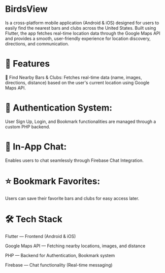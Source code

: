 # BirdsView 
Is a cross-platform mobile application (Android & iOS) designed for users to easily find the nearest bars and clubs across the United States.
Built using Flutter, the app fetches real-time location data through the Google Maps API and provides a smooth, user-friendly experience for location discovery, directions, and communication.

# 🚀 Features
📍 Find Nearby Bars & Clubs:
Fetches real-time data (name, images, directions, distance) based on the user's current location using Google Maps API.

# 🔐 Authentication System:
User Sign Up, Login, and Bookmark functionalities are managed through a custom PHP backend.

# 💬 In-App Chat:
Enables users to chat seamlessly through Firebase Chat Integration.

# ⭐ Bookmark Favorites:
Users can save their favorite bars and clubs for easy access later.

# 🛠️ Tech Stack
Flutter — Frontend (Android & iOS)

Google Maps API — Fetching nearby locations, images, and distance

PHP — Backend for Authentication, Bookmark system

Firebase — Chat functionality (Real-time messaging)

